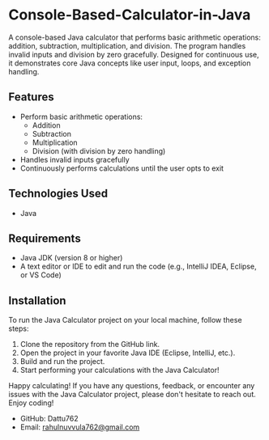 # Console-Based-Calculator-in-Java
A console-based Java calculator that performs basic arithmetic operations: addition, subtraction, multiplication, and division. The program handles invalid inputs and division by zero gracefully. Designed for continuous use, it demonstrates core Java concepts like user input, loops, and exception handling.

## Features
- Perform basic arithmetic operations:
  - Addition
  - Subtraction
  - Multiplication
  - Division (with division by zero handling)
- Handles invalid inputs gracefully
- Continuously performs calculations until the user opts to exit

## Technologies Used
- Java

## Requirements
- Java JDK (version 8 or higher)
- A text editor or IDE to edit and run the code (e.g., IntelliJ IDEA, Eclipse, or VS Code)

## Installation

To run the Java Calculator project on your local machine, follow these steps:
1. Clone the repository from the GitHub link.
2. Open the project in your favorite Java IDE (Eclipse, IntelliJ, etc.).
3. Build and run the project.
4. Start performing your calculations with the Java Calculator!

Happy calculating! If you have any questions, feedback, or encounter any issues with the Java Calculator project, please don't hesitate to reach out. Enjoy coding!
- GitHub: Dattu762
- Email: rahulnuvvula762@gmail.com
  
